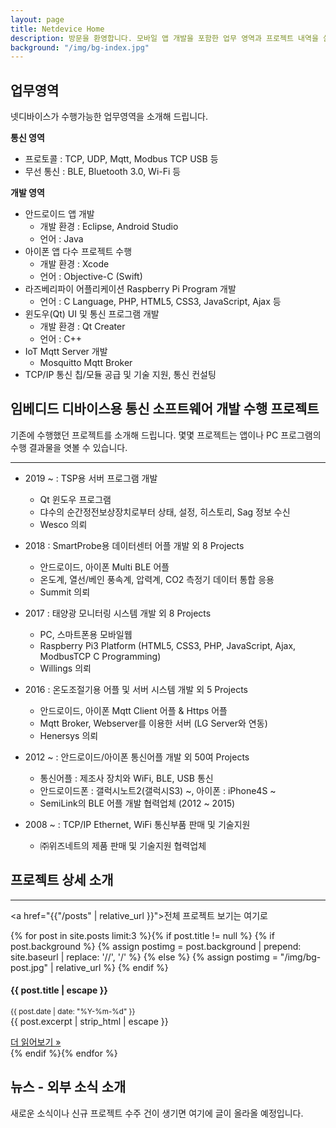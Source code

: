 ```yaml
---
layout: page
title: Netdevice Home
description: 방문을 환영합니다. 모바일 앱 개발을 포함한 업무 영역과 프로젝트 내역을 살펴보세요
background: "/img/bg-index.jpg"
---
```


## 업무영역

넷디바이스가 수행가능한 업무영역을 소개해 드립니다. 

<div class="alert alert-success" markdown="1">

**통신 영역** 
- 프로토콜 : TCP, UDP, Mqtt, Modbus TCP USB 등
- 무선 통신 : BLE, Bluetooth 3.0, Wi-Fi 등

**개발 영역**
- 안드로이드 앱 개발
  - 개발 환경 : Eclipse, Android Studio
  - 언어 : Java
- 아이폰 앱 다수 프로젝트 수행
  - 개발 환경 : Xcode
  - 언어 : Objective-C (Swift)
- 라즈베리파이 어플리케이션 Raspberry Pi Program 개발
  - 언어  : C Language, PHP, HTML5, CSS3, JavaScript, Ajax 등
- 윈도우(Qt) UI 및 통신 프로그램 개발
  - 개발 환경 : Qt Creater
  - 언어 : C++
- IoT Mqtt Server 개발
  - Mosquitto Mqtt Broker
- TCP/IP 통신 칩/모듈 공급 및 기술 지원, 통신 컨설팅

</div>


## 임베디드 디바이스용 통신 소프트웨어 개발 수행 프로젝트

기존에 수행했던 프로젝트를 소개해 드립니다. 몇몇 프로젝트는 앱이나 PC 프로그램의 수행 결과물을 엿볼 수 있습니다.

---

- 2019 ~ : TSP용 서버 프로그램 개발
  * Qt 윈도우 프로그램
  * 댜수의 순간정전보상장치로부터 상태, 설정, 히스토리, Sag 정보 수신
  * Wesco 의뢰

- 2018 : SmartProbe용 데이터센터 어플 개발 외 8 Projects
  * 안드로이드, 아이폰 Multi BLE 어플
  * 온도계, 열선/베인 풍속계, 압력계, CO2 측정기 데이터 통합 응용
  * Summit 의뢰

- 2017     : 태양광 모니터링 시스템 개발 외 8 Projects
  * PC, 스마트폰용 모바일웹
  * Raspberry Pi3 Platform (HTML5, CSS3, PHP, JavaScript, Ajax, ModbusTCP C Programming)
  * Willings 의뢰

- 2016    : 온도조절기용 어플 및 서버 시스템 개발 외 5 Projects
  * 안드로이드, 아이폰 Mqtt Client 어플 & Https 어플
  * Mqtt Broker, Webserver를 이용한 서버 (LG Server와 연동)
  * Henersys 의뢰

- 2012 ~ : 안드로이드/아이폰 통신어플 개발 외 50여 Projects
  * 통신어플 : 제조사 장치와 WiFi, BLE, USB 통신
  * 안드로이드폰 : 갤럭시노트2(갤럭시S3) ~, 아이폰 : iPhone4S ~
  * SemiLink의 BLE 어플 개발 협력업체 (2012 ~ 2015)

- 2008 ~ : TCP/IP Ethernet, WiFi 통신부품 판매 및 기술지원
  * ㈜위즈네트의 제품 판매 및 기술지원 협력업체

## 프로젝트 상세 소개

---

<a href="{{"/posts" | relative_url }}">전체 프로젝트 보기는 여기로</a>

<div class="row">
{% for post in site.posts limit:3 %}{% if post.title != null %}
{% if post.background %}
{% assign postimg = post.background | prepend: site.baseurl | replace: '//', '/' %}
{% else %}
{% assign postimg = "/img/bg-post.jpg" | relative_url %}
{% endif %}
  <div class="col-md-4 mb-5">
    <div class="card border-0 shadow h-100">
      <img
        class="card-img-top"
        src="{{postimg}}"
        alt=""
      />
      <div class="card-body">
        <h4 class="card-title">{{ post.title | escape }}</h4>
        <p class="card-text">
          <small>{{ post.date | date: "%Y-%m-%d" }}</small><br>
          {{ post.excerpt | strip_html | escape }}
        </p>
      </div>
      <div class="card-footer">
        <a href="{{ site.url }}{{ site.baseurl }}{{ post.url }}">더 읽어보기 &raquo;</a>
      </div>
    </div>
  </div>
{% endif %}{% endfor %}
</div>

## 뉴스 - 외부 소식 소개

새로운 소식이나 신규 프로젝트 수주 건이 생기면 여기에 글이 올라올 예정입니다.

